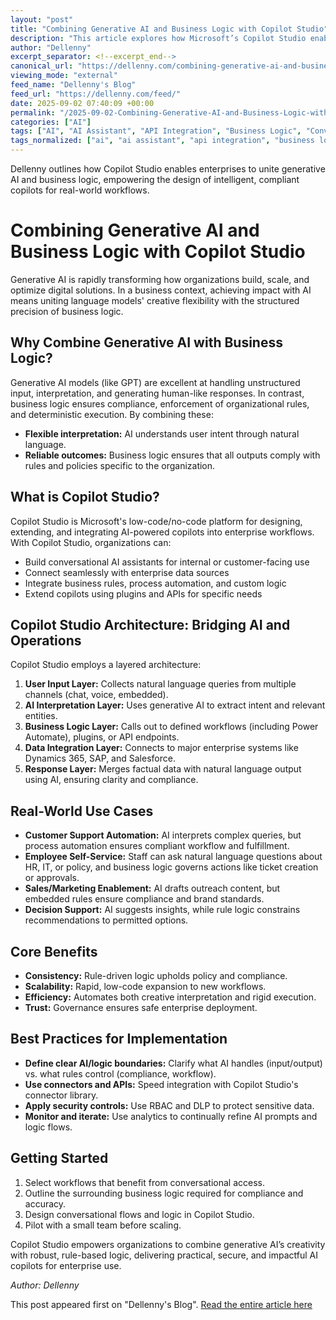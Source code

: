 ```yaml
---
layout: "post"
title: "Combining Generative AI and Business Logic with Copilot Studio"
description: "This article explores how Microsoft’s Copilot Studio enables the integration of generative AI models and deterministic business logic to create powerful enterprise copilots. It covers the technical architecture, benefits, and practical use cases—demonstrating how organizations can deploy conversational AI that is creative yet compliant with organizational rules."
author: "Dellenny"
excerpt_separator: <!--excerpt_end-->
canonical_url: "https://dellenny.com/combining-generative-ai-and-business-logic-with-copilot-studio/"
viewing_mode: "external"
feed_name: "Dellenny's Blog"
feed_url: "https://dellenny.com/feed/"
date: 2025-09-02 07:40:09 +00:00
permalink: "/2025-09-02-Combining-Generative-AI-and-Business-Logic-with-Copilot-Studio.html"
categories: ["AI"]
tags: ["AI", "AI Assistant", "API Integration", "Business Logic", "Conversational AI", "Copilot", "Copilot Studio", "Data Connectors", "Digital Transformation", "Enterprise AI", "Enterprise Data", "Generative AI", "Low Code", "Microsoft", "Natural Language Processing", "Posts", "Power Automate", "Workflow Automation"]
tags_normalized: ["ai", "ai assistant", "api integration", "business logic", "conversational ai", "copilot", "copilot studio", "data connectors", "digital transformation", "enterprise ai", "enterprise data", "generative ai", "low code", "microsoft", "natural language processing", "posts", "power automate", "workflow automation"]
---
```


Dellenny outlines how Copilot Studio enables enterprises to unite generative AI and business logic, empowering the design of intelligent, compliant copilots for real-world workflows.<!--excerpt_end-->

# Combining Generative AI and Business Logic with Copilot Studio

Generative AI is rapidly transforming how organizations build, scale, and optimize digital solutions. In a business context, achieving impact with AI means uniting language models' creative flexibility with the structured precision of business logic.

## Why Combine Generative AI with Business Logic?

Generative AI models (like GPT) are excellent at handling unstructured input, interpretation, and generating human-like responses. In contrast, business logic ensures compliance, enforcement of organizational rules, and deterministic execution. By combining these:

- **Flexible interpretation:** AI understands user intent through natural language.
- **Reliable outcomes:** Business logic ensures that all outputs comply with rules and policies specific to the organization.

## What is Copilot Studio?

Copilot Studio is Microsoft's low-code/no-code platform for designing, extending, and integrating AI-powered copilots into enterprise workflows. With Copilot Studio, organizations can:

- Build conversational AI assistants for internal or customer-facing use
- Connect seamlessly with enterprise data sources
- Integrate business rules, process automation, and custom logic
- Extend copilots using plugins and APIs for specific needs

## Copilot Studio Architecture: Bridging AI and Operations

Copilot Studio employs a layered architecture:

1. **User Input Layer:** Collects natural language queries from multiple channels (chat, voice, embedded).
2. **AI Interpretation Layer:** Uses generative AI to extract intent and relevant entities.
3. **Business Logic Layer:** Calls out to defined workflows (including Power Automate), plugins, or API endpoints.
4. **Data Integration Layer:** Connects to major enterprise systems like Dynamics 365, SAP, and Salesforce.
5. **Response Layer:** Merges factual data with natural language output using AI, ensuring clarity and compliance.

## Real-World Use Cases

- **Customer Support Automation:** AI interprets complex queries, but process automation ensures compliant workflow and fulfillment.
- **Employee Self-Service:** Staff can ask natural language questions about HR, IT, or policy, and business logic governs actions like ticket creation or approvals.
- **Sales/Marketing Enablement:** AI drafts outreach content, but embedded rules ensure compliance and brand standards.
- **Decision Support:** AI suggests insights, while rule logic constrains recommendations to permitted options.

## Core Benefits

- **Consistency:** Rule-driven logic upholds policy and compliance.
- **Scalability:** Rapid, low-code expansion to new workflows.
- **Efficiency:** Automates both creative interpretation and rigid execution.
- **Trust:** Governance ensures safe enterprise deployment.

## Best Practices for Implementation

- **Define clear AI/logic boundaries:** Clarify what AI handles (input/output) vs. what rules control (compliance, workflow).
- **Use connectors and APIs:** Speed integration with Copilot Studio's connector library.
- **Apply security controls:** Use RBAC and DLP to protect sensitive data.
- **Monitor and iterate:** Use analytics to continually refine AI prompts and logic flows.

## Getting Started

1. Select workflows that benefit from conversational access.
2. Outline the surrounding business logic required for compliance and accuracy.
3. Design conversational flows and logic in Copilot Studio.
4. Pilot with a small team before scaling.

Copilot Studio empowers organizations to combine generative AI’s creativity with robust, rule-based logic, delivering practical, secure, and impactful AI copilots for enterprise use.

*Author: Dellenny*

This post appeared first on "Dellenny's Blog". [Read the entire article here](https://dellenny.com/combining-generative-ai-and-business-logic-with-copilot-studio/)
